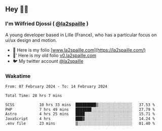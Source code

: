 ## Hey 👋🏾
### I'm Wilfried Djossi ( <a href="https://twitter.com/la2spaille/" target="_blank">@la2spaille</a> )
A young developer based in Lille (France), who has a particular focus on ui/ux design and motion.

- 🎨 Here is my folio [www.la2spaille.com](https://la2spaille.com/)
- 🎨' Here is my old folio [v0.la2spaille.com](https://v0.la2spaille.com/)
- 🐦 My twitter account [@la2spaille](https://twitter.com/la2spaille/)

### Wakatime
<!--START_SECTION:waka-->

```txt
From: 07 February 2024 - To: 14 February 2024

Total Time: 28 hrs 7 mins

SCSS           10 hrs 33 mins  █████████▒░░░░░░░░░░░░░░░   37.53 %
PHP            7 hrs 49 mins   ███████░░░░░░░░░░░░░░░░░░   27.79 %
Astro          4 hrs 25 mins   ████░░░░░░░░░░░░░░░░░░░░░   15.71 %
JavaScript     4 hrs           ███▓░░░░░░░░░░░░░░░░░░░░░   14.24 %
.env file      23 mins         ▒░░░░░░░░░░░░░░░░░░░░░░░░   01.40 %
```

<!--END_SECTION:waka-->
<!--
**la2spaille/la2spaille** is a ✨ _special_ ✨ repository because its `README.md` (this file) appears on your GitHub profile.

Here are some ideas to get you started:

- 🔭 I’m currently working on ...
- 🌱 I’m currently learning ...
- 👯 I’m looking to collaborate on ...
- 🤔 I’m looking for help with ...
- 💬 Ask me about ...
- 📫 How to reach me: ...
- 😄 Pronouns: ...
- ⚡ Fun fact: ...
-->
